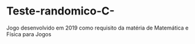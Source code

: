 # Teste-randomico-C-
Jogo desenvolvido em 2019 como requisito da matéria de Matemática e Física para Jogos
